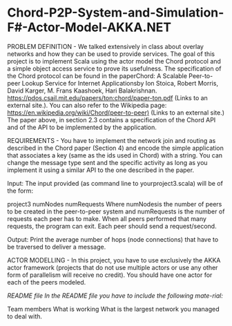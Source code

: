 # Chord-P2P-System-and-Simulation-F#-Actor-Model-AKKA.NET

PROBLEM DEFINITION - 
We talked extensively in class about overlay networks and how they can be used to provide services.  The goal of this project is to implement Scala using the actor model the Chord protocol and a simple object access service to prove its usefulness. The specification of the Chord protocol can be found in the paperChord: A Scalable Peer-to-peer Lookup Service for Internet Applicationsby  Ion  Stoica,  Robert  Morris,  David  Karger,  M.  Frans  Kaashoek,  Hari  Balakrishnan. https://pdos.csail.mit.edu/papers/ton:chord/paper-ton.pdf (Links to an external site.).  You can also refer to the Wikipedia page: https://en.wikipedia.org/wiki/Chord(peer-to-peer) (Links to an external site.) The paper above, in section 2.3 contains a specification of the Chord API and of the API to be implemented by the application.

REQUIREMENTS - 
You have to implement the network join and routing as described in the Chord paper (Section 4) and encode the simple application that associates a key (same as the ids used in Chord) with a string.  You can change the message type sent and the specific activity as long as you implement it using a similar API to the one described in the paper.

Input: The input provided (as command line to yourproject3.scala) will be of the form:

project3 numNodes  numRequests
Where numNodesis the number of peers to be created in the peer-to-peer system and numRequests is the number of requests each peer has to make.  When all peers performed that many requests, the program can exit.  Each peer should send a request/second.

Output: Print the average number of hops (node connections) that have to be traversed to deliver a message.

ACTOR MODELLING - 
In this project, you have to use exclusively the AKKA actor framework (projects that do not use multiple actors or use any other form of parallelism will receive no credit).  You should have one actor for each of the peers modeled.

*README file In the README file you have to include the following mate-rial:*

Team members
What is working
What is the largest network you managed to deal with.
